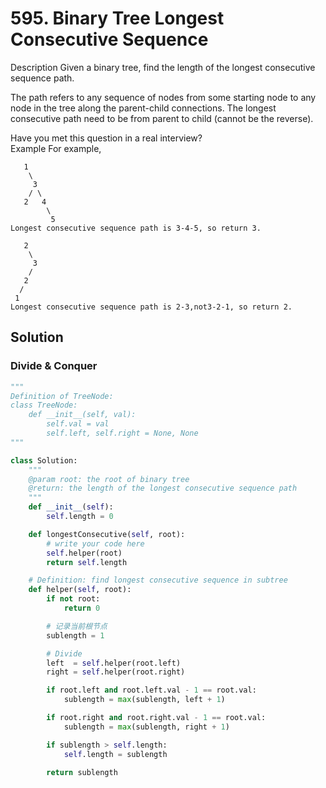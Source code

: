 # 595. Binary Tree Longest Consecutive Sequence

Description
Given a binary tree, find the length of the longest consecutive sequence path.

The path refers to any sequence of nodes from some starting node to any node in the tree along the parent-child connections. The longest consecutive path need to be from parent to child (cannot be the reverse).

Have you met this question in a real interview?  
Example
For example,

```
   1
    \
     3
    / \
   2   4
        \
         5
Longest consecutive sequence path is 3-4-5, so return 3.
```

```
   2
    \
     3
    /
   2    
  /
 1
Longest consecutive sequence path is 2-3,not3-2-1, so return 2.
```



## Solution


### Divide & Conquer

```python
"""
Definition of TreeNode:
class TreeNode:
    def __init__(self, val):
        self.val = val
        self.left, self.right = None, None
"""

class Solution:
    """
    @param root: the root of binary tree
    @return: the length of the longest consecutive sequence path
    """
    def __init__(self):
        self.length = 0

    def longestConsecutive(self, root):
        # write your code here
        self.helper(root)
        return self.length

    # Definition: find longest consecutive sequence in subtree
    def helper(self, root):
        if not root:
            return 0

        # 记录当前根节点
        sublength = 1

        # Divide
        left  = self.helper(root.left)
        right = self.helper(root.right)

        if root.left and root.left.val - 1 == root.val:
            sublength = max(sublength, left + 1)

        if root.right and root.right.val - 1 == root.val:
            sublength = max(sublength, right + 1)

        if sublength > self.length:
            self.length = sublength

        return sublength
```
